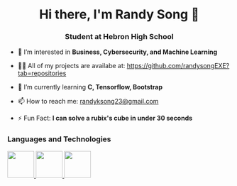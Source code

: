 <div align="center">
 
# Hi there, I'm Randy Song :wave:
 
 </div>
 
 <div align="center">
 
### Student at Hebron High School
 
 </div>

- 👀 I’m interested in **Business, Cybersecurity, and Machine Learning**

- 👨‍💻 All of my projects are availabe at: https://github.com/randysongEXE?tab=repositories
- 🌱 I’m currently learning **C, Tensorflow, Bootstrap**
- 📫 How to reach me: randyksong23@gmail.com
- ⚡ Fun Fact: **I can solve a rubix's cube in under 30 seconds**

### Languages and Technologies

<a href="https://www.python.org">
  <img src="https://upload.wikimedia.org/wikipedia/commons/thumb/c/c3/Python-logo-notext.svg/1024px-Python-logo-notext.svg.png" width="60" height="60">
</a>
<a href="https://www.oracle.com/java/">
  <img src="https://upload.wikimedia.org/wikipedia/en/3/30/Java_programming_language_logo.svg" width="60" height="60">
</a>
<a href="https://en.wikipedia.org/wiki/C_(programming_language)">
  <img src="https://upload.wikimedia.org/wikipedia/commons/3/35/The_C_Programming_Language_logo.svg" width="60" height="60">
</a>





<!---
randysongEXE/randysongEXE is a ✨ special ✨ repository because its `README.md` (this file) appears on your GitHub profile.
You can click the Preview link to take a look at your changes.
--->
